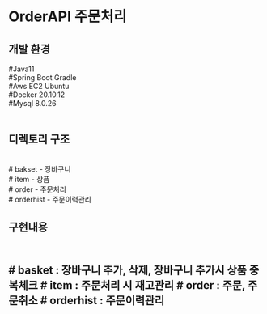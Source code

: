 # OrderAPI 주문처리
<h2> 개발 환경</h2>
#Java11<br>
#Spring Boot Gradle<br>
#Aws EC2 Ubuntu <br>
#Docker 20.10.12 <br>
#Mysql 8.0.26<br>
<br>

<h2>디렉토리 구조</h2> <br>
# bakset  - 장바구니  <br>
# item - 상품 <br>
# order - 주문처리 <br>
# orderhist - 주문이력관리 <br>

<h2> 구현내용 <h2> <br>
# basket : 장바구니 추가, 삭제, 장바구니 추가시 상품 중복체크
# item : 주문처리 시 재고관리
# order : 주문, 주문취소
# orderhist : 주문이력관리
  
